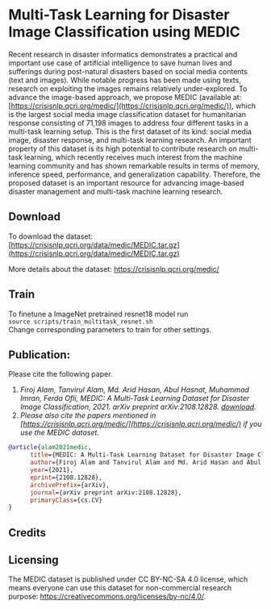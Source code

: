 # Multi-Task Learning for Disaster Image Classification using MEDIC

Recent research in disaster informatics demonstrates a practical and important use case of artificial intelligence to save human lives and sufferings during post-natural disasters based on social media contents (text and images). While notable progress has been made using texts, research on exploiting the images remains relatively under-explored. To advance the image-based approach, we propose MEDIC (available at: [https://crisisnlp.qcri.org/medic/](https://crisisnlp.qcri.org/medic/)), which is the largest social media image classification dataset for humanitarian response consisting of 71,198 images to address four different tasks in a multi-task learning setup. This is the first dataset of its kind: social media image, disaster response, and multi-task learning research. An important property of this dataset is its high potential to contribute research on multi-task learning, which recently receives much interest from the machine learning community and has shown remarkable results in terms of memory, inference speed, performance, and generalization capability. Therefore, the proposed dataset is an important resource for advancing image-based disaster management and multi-task machine learning research.

## Download
To download the dataset: [https://crisisnlp.qcri.org/data/medic/MEDIC.tar.gz](https://crisisnlp.qcri.org/data/medic/MEDIC.tar.gz)

More details about the dataset: https://crisisnlp.qcri.org/medic/


## Train
To finetune a ImageNet pretrained resnet18 model run  
`source scripts/train_multitask_resnet.sh`  
Change corresponding parameters to train for other settings.


## Publication:
Please cite the following paper.

1. *Firoj Alam, Tanvirul Alam, Md. Arid Hasan, Abul Hasnat, Muhammad Imran, Ferda Ofli, MEDIC: A Multi-Task Learning Dataset for Disaster Image Classification, 2021. arXiv preprint arXiv:2108.12828. [download](https://arxiv.org/abs/2108.12828).*
2. *Please also cite the papers mentioned in [https://crisisnlp.qcri.org/medic/](https://crisisnlp.qcri.org/medic/) if you use the MEDIC dataset.*

```bib
@article{alam2021medic,
      title={MEDIC: A Multi-Task Learning Dataset for Disaster Image Classification},
      author={Firoj Alam and Tanvirul Alam and Md. Arid Hasan and Abul Hasnat and Muhammad Imran and Ferda Ofli},
      year={2021},
      eprint={2108.12828},
      archivePrefix={arXiv},
      journal={arXiv preprint arXiv:2108.12828},
      primaryClass={cs.CV}
}
```

## Credits

## Licensing
The MEDIC dataset is published under CC BY-NC-SA 4.0 license, which means everyone can use this dataset for non-commercial research purpose: https://creativecommons.org/licenses/by-nc/4.0/.
